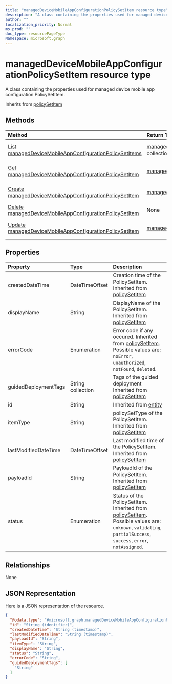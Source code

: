 ```yaml
---
title: "managedDeviceMobileAppConfigurationPolicySetItem resource type"
description: "A class containing the properties used for managed device mobile app configuration PolicySetItem."
author: ""
localization_priority: Normal
ms.prod: ""
doc_type: resourcePageType
Namespace: microsoft.graph
---
```



# managedDeviceMobileAppConfigurationPolicySetItem resource type

A class containing the properties used for managed device mobile app configuration PolicySetItem.


Inherits from [policySetItem](../resources/policySetItem.md)

## Methods
|Method|Return Type|Description|
|:---|:---|:---|
|[List managedDeviceMobileAppConfigurationPolicySetItems](../api/manageddevicemobileappconfigurationpolicysetitem-list.md)|[managedDeviceMobileAppConfigurationPolicySetItem](../resources/managedDeviceMobileAppConfigurationPolicySetItem.md) collection|List properties and relationships of the [managedDeviceMobileAppConfigurationPolicySetItem](../resources/manageddevicemobileappconfigurationpolicysetitem.md) objects.|
|[Get managedDeviceMobileAppConfigurationPolicySetItem](../api/manageddevicemobileappconfigurationpolicysetitem-get.md)|[managedDeviceMobileAppConfigurationPolicySetItem](../resources/managedDeviceMobileAppConfigurationPolicySetItem.md)|Read properties and relationships of the [managedDeviceMobileAppConfigurationPolicySetItem](../resources/manageddevicemobileappconfigurationpolicysetitem.md) object.|
|[Create managedDeviceMobileAppConfigurationPolicySetItem](../api/manageddevicemobileappconfigurationpolicysetitem-create.md)|[managedDeviceMobileAppConfigurationPolicySetItem](../resources/managedDeviceMobileAppConfigurationPolicySetItem.md)|Create a new [managedDeviceMobileAppConfigurationPolicySetItem](../resources/manageddevicemobileappconfigurationpolicysetitem.md) object.|
|[Delete managedDeviceMobileAppConfigurationPolicySetItem](../api/manageddevicemobileappconfigurationpolicysetitem-delete.md)|None|Deletes a [managedDeviceMobileAppConfigurationPolicySetItem](../resources/manageddevicemobileappconfigurationpolicysetitem.md).|
|[Update managedDeviceMobileAppConfigurationPolicySetItem](../api/manageddevicemobileappconfigurationpolicysetitem-update.md)|[managedDeviceMobileAppConfigurationPolicySetItem](../resources/managedDeviceMobileAppConfigurationPolicySetItem.md)|Update the properties of a [managedDeviceMobileAppConfigurationPolicySetItem](../resources/manageddevicemobileappconfigurationpolicysetitem.md) object.|

## Properties
|Property|Type|Description|
|:---|:---|:---|
|createdDateTime|DateTimeOffset|Creation time of the PolicySetItem. Inherited from [policySetItem](../resources/policySetItem.md)|
|displayName|String|DisplayName of the PolicySetItem. Inherited from [policySetItem](../resources/policySetItem.md)|
|errorCode|Enumeration|Error code if any occured. Inherited from [policySetItem](../resources/policySetItem.md). Possible values are: `noError`, `unauthorized`, `notFound`, `deleted`.|
|guidedDeploymentTags|String collection|Tags of the guided deployment Inherited from [policySetItem](../resources/policySetItem.md)|
|id|String| Inherited from [entity](../resources/entity.md)|
|itemType|String|policySetType of the PolicySetItem. Inherited from [policySetItem](../resources/policySetItem.md)|
|lastModifiedDateTime|DateTimeOffset|Last modified time of the PolicySetItem. Inherited from [policySetItem](../resources/policySetItem.md)|
|payloadId|String|PayloadId of the PolicySetItem. Inherited from [policySetItem](../resources/policySetItem.md)|
|status|Enumeration|Status of the PolicySetItem. Inherited from [policySetItem](../resources/policySetItem.md). Possible values are: `unknown`, `validating`, `partialSuccess`, `success`, `error`, `notAssigned`.|

## Relationships
None

## JSON Representation
Here is a JSON representation of the resource.
<!-- {
  "blockType": "resource",
  "keyProperty": "id",
  "@odata.type": "microsoft.graph.managedDeviceMobileAppConfigurationPolicySetItem",
  "baseType": "microsoft.graph.policySetItem",
  "openType": false
}
-->
``` json
{
  "@odata.type": "#microsoft.graph.managedDeviceMobileAppConfigurationPolicySetItem",
  "id": "String (identifier)",
  "createdDateTime": "String (timestamp)",
  "lastModifiedDateTime": "String (timestamp)",
  "payloadId": "String",
  "itemType": "String",
  "displayName": "String",
  "status": "String",
  "errorCode": "String",
  "guidedDeploymentTags": [
    "String"
  ]
}
```

